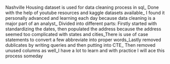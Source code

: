 Nashville Housing dataset is used for data cleaning process in sql_
Done with the help of youtube resources and kaggle datasets available_
I found it personally advanced and learning each day because data cleaning is a major part of an analyst_
Divided into different parts: Firstly started with standardizing the dates, then populated the address because the address seemed too complicated with states and cities_There is use of case statements to convert a few abbreviate into proper words_Lastly removed dublicates by writing queries and then putting into CTE_ Then removed unused columns as well_I have a lot to learn and with practice I will ace this process someday
